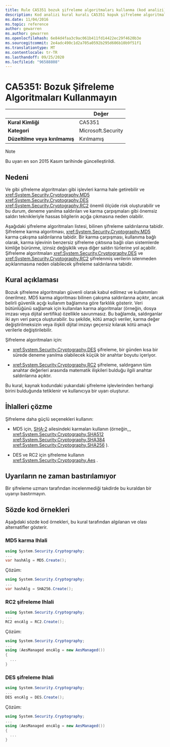 ```yaml
---
title: Rule CA5351 bozuk şifreleme algoritmaları kullanma (kod analizi)
description: Kod analizi kural kuralı CA5351 kopuk şifreleme algoritmaları kullanma hakkında bilgi edinin
ms.date: 11/04/2016
ms.topic: reference
author: gewarren
ms.author: gewarren
ms.openlocfilehash: 6e84d4faa3c9ac061b411fd14422ec29f4620b3e
ms.sourcegitcommit: 2e4adc490c1d2a705a0592b295d606b10b9f51f1
ms.translationtype: MT
ms.contentlocale: tr-TR
ms.lasthandoff: 09/25/2020
ms.locfileid: "96588808"
---
```

# <a name="ca5351-do-not-use-broken-cryptographic-algorithms"></a>CA5351: Bozuk Şifreleme Algoritmaları Kullanmayın

| | Değer |
|-|-|
| **Kural Kimliği** |CA5351|
| **Kategori** |Microsoft.Security|
| **Düzeltilme veya kırılmamış** |Kırılmamış|

> [!NOTE]
> Bu uyarı en son 2015 Kasım tarihinde güncelleştirildi.

## <a name="cause"></a>Nedeni

Ve gibi şifreleme algoritmaları gibi işlevleri karma hale getirebilir ve <xref:System.Security.Cryptography.MD5> <xref:System.Security.Cryptography.DES> <xref:System.Security.Cryptography.RC2> önemli ölçüde risk oluşturabilir ve bu durum, deneme yanılma saldırıları ve karma çarpışmaları gibi önemsiz saldırı teknikleriyle hassas bilgilerin açığa çıkmasına neden olabilir.

Aşağıdaki şifreleme algoritmaları listesi, bilinen şifreleme saldırılarına tabidir. Şifreleme karma algoritması, <xref:System.Security.Cryptography.MD5> karma çakışma saldırılarına tabidir.  Bir karma çarpışması, kullanıma bağlı olarak, karma işlevinin benzersiz şifreleme çıktısına bağlı olan sistemlerde kimliğe bürünme, izinsiz değişiklik veya diğer saldırı türlerine yol açabilir. Şifreleme algoritmaları <xref:System.Security.Cryptography.DES> ve <xref:System.Security.Cryptography.RC2> şifrelenmiş verilerin istenmeden açıklanmasına neden olabilecek şifreleme saldırılarına tabidir.

## <a name="rule-description"></a>Kural açıklaması

Bozuk şifreleme algoritmaları güvenli olarak kabul edilmez ve kullanımları önerilmez. MD5 karma algoritması bilinen çakışma saldırılarına açıktır, ancak belirli güvenlik açığı kullanım bağlamına göre farklılık gösterir.  Veri bütünlüğünü sağlamak için kullanılan karma algoritmalar (örneğin, dosya imzası veya dijital sertifika) özellikle savunmasız.  Bu bağlamda, saldırganlar iki ayrı veri parça oluşturabilir. bu şekilde, kötü amaçlı veriler, karma değer değiştirilmeksizin veya ilişkili dijital imzayı geçersiz kılarak kötü amaçlı verilerle değiştirilebilir.

Şifreleme algoritmaları için:

- <xref:System.Security.Cryptography.DES> şifreleme, bir günden kısa bir sürede deneme yanılma olabilecek küçük bir anahtar boyutu içeriyor.

- <xref:System.Security.Cryptography.RC2> şifreleme, saldırganın tüm anahtar değerleri arasında matematik ilişkileri bulduğu ilgili anahtar saldırılarına açıktır.

Bu kural, kaynak kodundaki yukarıdaki şifreleme işlevlerinden herhangi birini bulduğunda tetiklenir ve kullanıcıya bir uyarı oluşturur.

## <a name="how-to-fix-violations"></a>İhlalleri çözme

Şifreleme daha güçlü seçenekleri kullanın:

- MD5 için, [SHA-2](/windows/desktop/SecCrypto/hash-and-signature-algorithms) ailesindeki karmaları kullanın (örneğin,,, <xref:System.Security.Cryptography.SHA512> <xref:System.Security.Cryptography.SHA384> <xref:System.Security.Cryptography.SHA256> ).

- DES ve RC2 için şifreleme kullanın <xref:System.Security.Cryptography.Aes> .

## <a name="when-to-suppress-warnings"></a>Uyarıların ne zaman bastırılamıyor

Bir şifreleme uzmanı tarafından incelenmediği takdirde bu kuraldan bir uyarıyı bastırmayın.

## <a name="pseudo-code-examples"></a>Sözde kod örnekleri

Aşağıdaki sözde kod örnekleri, bu kural tarafından algılanan ve olası alternatifler gösterir.

### <a name="md5-hashing-violation"></a>MD5 karma Ihlali

```csharp
using System.Security.Cryptography;
...
var hashAlg = MD5.Create();
```

Çözüm:

```csharp
using System.Security.Cryptography;
...
var hashAlg = SHA256.Create();
```

### <a name="rc2-encryption-violation"></a>RC2 şifreleme Ihlali

```csharp
using System.Security.Cryptography;
...
RC2 encAlg = RC2.Create();
```

Çözüm:

```csharp
using System.Security.Cryptography;
...
using (AesManaged encAlg = new AesManaged())
{
  ...
}
```

### <a name="des-encryption-violation"></a>DES şifreleme Ihlali

```csharp
using System.Security.Cryptography;
...
DES encAlg = DES.Create();
```

Çözüm:

```csharp
using System.Security.Cryptography;
...
using (AesManaged encAlg = new AesManaged())
{
  ...
}
```
